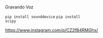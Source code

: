 Gravando Voz

<code>pip install sounddevice</code>
<code>pip install scipy</code>


https://www.instagram.com/p/CZ2fB4RMGhx/